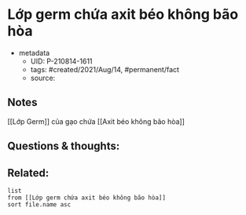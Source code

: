 # Lớp germ chứa axit béo không bão hòa

- metadata
	- UID: P-210814-1611
	- tags: #created/2021/Aug/14, #permanent/fact 
	- source: 

## Notes
[[Lớp Germ]] của gạo chứa [[Axit béo không bão hòa]]

## Questions & thoughts:

## Related:
```dataview
list
from [[Lớp germ chứa axit béo không bão hòa]]
sort file.name asc
```
